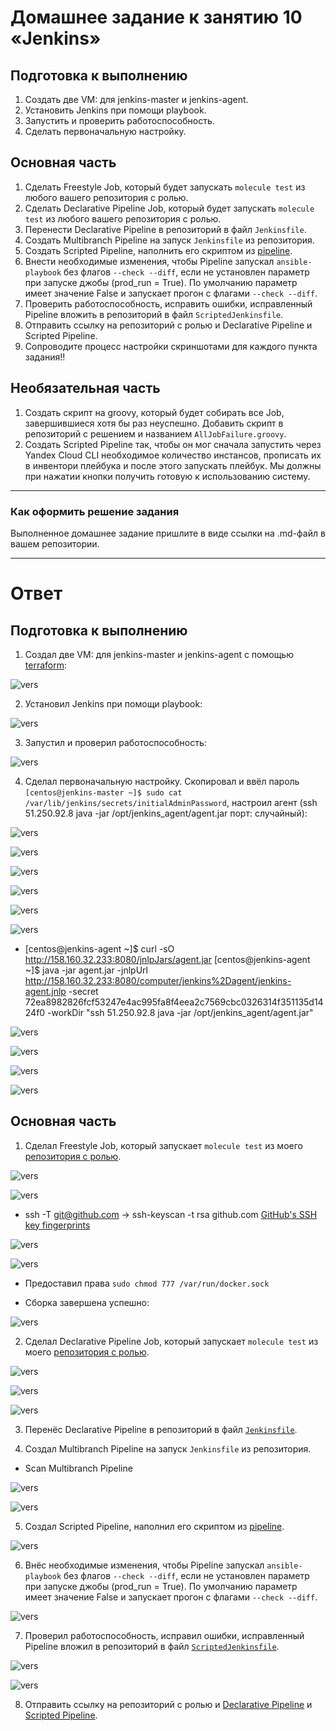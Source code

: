 # Домашнее задание к занятию 10 «Jenkins»

## Подготовка к выполнению

1. Создать две VM: для jenkins-master и jenkins-agent.
2. Установить Jenkins при помощи playbook.
3. Запустить и проверить работоспособность.
4. Сделать первоначальную настройку.

## Основная часть

1. Сделать Freestyle Job, который будет запускать `molecule test` из любого вашего репозитория с ролью.
2. Сделать Declarative Pipeline Job, который будет запускать `molecule test` из любого вашего репозитория с ролью.
3. Перенести Declarative Pipeline в репозиторий в файл `Jenkinsfile`.
4. Создать Multibranch Pipeline на запуск `Jenkinsfile` из репозитория.
5. Создать Scripted Pipeline, наполнить его скриптом из [pipeline](./pipeline).
6. Внести необходимые изменения, чтобы Pipeline запускал `ansible-playbook` без флагов `--check --diff`, если не установлен параметр при запуске джобы (prod_run = True). По умолчанию параметр имеет значение False и запускает прогон с флагами `--check --diff`.
7. Проверить работоспособность, исправить ошибки, исправленный Pipeline вложить в репозиторий в файл `ScriptedJenkinsfile`.
8. Отправить ссылку на репозиторий с ролью и Declarative Pipeline и Scripted Pipeline.
9. Сопроводите процесс настройки скриншотами для каждого пункта задания!!

## Необязательная часть

1. Создать скрипт на groovy, который будет собирать все Job, завершившиеся хотя бы раз неуспешно. Добавить скрипт в репозиторий с решением и названием `AllJobFailure.groovy`.
2. Создать Scripted Pipeline так, чтобы он мог сначала запустить через Yandex Cloud CLI необходимое количество инстансов, прописать их в инвентори плейбука и после этого запускать плейбук. Мы должны при нажатии кнопки получить готовую к использованию систему.

---

### Как оформить решение задания

Выполненное домашнее задание пришлите в виде ссылки на .md-файл в вашем репозитории.

---

# Ответ

## Подготовка к выполнению

1. Создал две VM: для jenkins-master и jenkins-agent с помощью [terraform]():

![vers](img/1_1_create_vm.png)

2. Установил Jenkins при помощи playbook:

![vers](img/1_2_playbook.png)

3. Запустил и проверил работоспособность:

![vers](img/1_3_jankins_first_run.png)

4. Сделал первоначальную настройку. Скопировал и ввёл пароль `[centos@jenkins-master ~]$ sudo cat /var/lib/jenkins/secrets/initialAdminPassword`, настроил агент (ssh 51.250.92.8 java -jar /opt/jenkins_agent/agent.jar порт: случайный):

![vers](img/1_4_1_jenkins_setup.png)

![vers](img/1_4_2_jenkins_setup.png)

![vers](img/1_4_3_jenkins_setup.png)

![vers](img/1_4_4_jenkins_setup.png)

![vers](img/1_4_5_jenkins_setup.png)

![vers](img/1_4_6_jenkins_setup.png)

- [centos@jenkins-agent ~]$ curl -sO http://158.160.32.233:8080/jnlpJars/agent.jar
[centos@jenkins-agent ~]$ java -jar agent.jar -jnlpUrl http://158.160.32.233:8080/computer/jenkins%2Dagent/jenkins-agent.jnlp -secret 72ea8982826fcf53247e4ac995fa8f4eea2c7569cbc0326314f351135d1424f0 -workDir "ssh 51.250.92.8 java -jar  /opt/jenkins_agent/agent.jar"

![vers](img/1_4_7_jenkins_setup.png)

![vers](img/1_4_8_jenkins_setup.png)

![vers](img/1_4_9_jenkins_setup.png)

![vers](img/1_4_10_jenkins_setup.png)

## Основная часть

1. Сделал Freestyle Job, который запускает `molecule test` из моего [репозитория с ролью](https://github.com/IlyaAnikeev/vector-role).

![vers](img/1_5_1_freestyle_job.png)

![vers](img/1_5_2_git_repo.png)

- ssh -T git@github.com -> ssh-keyscan -t rsa github.com [GitHub's SSH key fingerprints](https://docs.github.com/en/authentication/keeping-your-account-and-data-secure/githubs-ssh-key-fingerprints)

![vers](1_5_3_ssh_git.png)

![vers](img/1_5_4_step.png)

- Предоставил права `sudo chmod 777 /var/run/docker.sock`

- Сборка завершена успешно:

![vers](img/1_5_5_freestyle_success.png)

2. Сделал Declarative Pipeline Job, который запускает `molecule test` из моего [репозитория с ролью](https://github.com/IlyaAnikeev/vector-role).

![vers](img/1_6_2_pipeline_script.png)

![vers](img/1_6_3_pipeline_success.png)

![vers](img/1_6_4_stage_view.png)

3. Перенёс Declarative Pipeline в репозиторий в файл [`Jenkinsfile`](https://github.com/IlyaAnikeev/vector-role/blob/main/Jenkinsfile).

4. Создал Multibranch Pipeline на запуск `Jenkinsfile` из репозитория.

- Scan Multibranch Pipeline

![vers](img/1_7_1_scan_multi.png)

![vers](img/1_7_2_stage_view.png)

5. Создал Scripted Pipeline, наполнил его скриптом из [pipeline](./pipeline).

![vers](img/1_8_1_node_script.png)

6. Внёс необходимые изменения, чтобы Pipeline запускал `ansible-playbook` без флагов `--check --diff`, если не установлен параметр при запуске джобы (prod_run = True). По умолчанию параметр имеет значение False и запускает прогон с флагами `--check --diff`.

![vers](img/1_8_2_node_script_change.png)


7. Проверил работоспособность, исправил ошибки, исправленный Pipeline вложил в репозиторий в файл [`ScriptedJenkinsfile`]().

![vers](img/1_8_3_script_success.png)

![vers](img/1_8_4_script_stage_view.png)

8. Отправить ссылку на репозиторий с ролью и [Declarative Pipeline](https://github.com/IlyaAnikeev/vector-role/blob/main/Jenkinsfile) и [Scripted Pipeline]().




